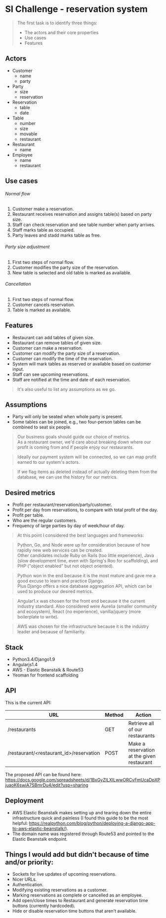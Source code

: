 # SI Challenge - reservation system

>The first task is to identify three things:
>  - The actors and their core properties
>  - Use cases
>  - Features

## Actors
* Customer
  - name
  - party
* Party
  - size
  - reservation
* Reservation
  - table
  - date
* Table
  - number
  - size
  - movable
  - restaurant
* Restaurant
  - name
* Employee
  - name
  - restaurant

## Use cases
###### Normal flow
1. Customer make a reservation.
2. Restaurant receives reservation and assigns table(s) based on party size.
3. Staff can check reservation and see table number when party arrives.
4. Staff marks table as occupied.
5. Party leaves and stadd marks table as free.

###### Party size adjustment
1. First two steps of normal flow.
2. Customer modifies the party size of the reservation.
3. New table is selected and old table is marked as available.

###### Cancellation
1. First two steps of normal flow.
2. Customer cancels reservation.
3. Table is marked as available.

## Features
* Restaurant can add tables of given size.
* Restaurant can remove tables of given size.
* Customer can make a reservation.
* Customer can modify the party size of a reservation.
* Customer can modify the time of the reservation.
* System will mark tables as reserved or available based on customer input.
* Staff can see upcoming reservations.
* Staff are notified at the time and date of each reservation.

> It's also useful to list any assumptions as we go.

## Assumptions
* Party will only be seated when whole party is present.
* Some tables can be joined, e.g., two four-person tables can be combined to seat six people.

> Our business goals should guide our choice of metrics.  
> As a restaurant owner, we'd care about breaking down where our profit is coming from and if people enjoy our restaurants.

> Ideally our payment system will be connected, so we can map profit earned to our system's actors.

> If we flag items as deleted instead of actually deleting them from the database, we can use the history for our metrics.

## Desired metrics
* Profit per restaurant/reservation/party/customer.
* Profit per day from reservations, to compare with total profit of the day.
* Profit per table.
* Who are the regular customers.
* Frequency of large parties by day of week/hour of day.

> At this point I considered the best languages and frameworks:

> Python, Go, and Node were up for consideration because of how rapidly new web services can be created.  
> Other candidates include Ruby on Rails (too little experience), Java (slow development time, even with Spring's Roo for scaffolding), and PHP ("object enabled" but not object oriented).

> Python won in the end because it is the most mature and gave me a good excuse to learn and practice Django.  
> Plus Django offers a nice database aggregation API, which can be used to produce our desired metrics.

> Angular1.x was chosen for the front end because it the current industry standard. Also considered were Aurelia (smaller community and ecosystem), React (no experience), vanilla/jquery (more boilerplate to write).

> AWS was chosen for the infrastructure because it is the industry leader and because of familiarity.

## Stack
* Python3.4/Django1.9
* Angularjs1.4
* AWS - Elastic Beanstalk & Route53
* Yeoman for frontend scaffolding

## API
This is the current API:

| URL  | Method | Action |
| ------------- | ------------- | ------------- |
| /restaurants  | GET  | Retrieve all of our restaurants  |
| /restaurant/\<restaurant_id\>/reservation  | POST  | Make a reservation at the given restaurant  |

The proposed API can be found here: https://docs.google.com/spreadsheets/d/1BxGyZILXILwwORCvFmUcaDpXPjuaoK6swiA7SBmrDu4/edit?usp=sharing

## Deployment
- AWS Elastic Beanstalk makes setting up and tearing down the entire infrastructure quick and painless (I found this guide to be the most helpful: https://realpython.com/blog/python/deploying-a-django-app-to-aws-elastic-beanstalk/).
- The domain name was registered through Route53 and pointed to the Elastic Beanstalk endpoint.

## Things I would add but didn't because of time and/or priority:
 - Sockets for live updates of upcoming reservations.
 - Nicer URLs.
 - Authentication.
 - Modifying existing reservations as a customer.
 - Marking reservations as complete or cancelled as an employee.
 - Add open/close times to Restaurant and generate reservation time buttons (currently hardcoded).
 - Hide or disable reservation time buttons that aren't available.

